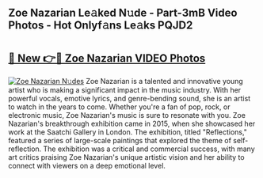## Zoe Nazarian Le𝚊ked N𝚞de - Part-3mB Video Photos - Hot Onlyf𝚊ns Le𝚊ks PQJD2

# <h2><a href="http://ab36460.deff.icu/?id=Zoe+Nazarian">🔗 New 👉🔴 Zoe Nazarian VIDEO Photos</a></h2>

[![Zoe Nazarian N𝚞des](https://i.imgur.com/rIISA9y.gif)](http://ab36460.deff.icu/?id=Zoe+Nazarian)
Zoe Nazarian is a talented and innovative young artist who is making a significant impact in the music industry. With her powerful vocals, emotive lyrics, and genre-bending sound, she is an artist to watch in the years to come. Whether you're a fan of pop, rock, or electronic music, Zoe Nazarian's music is sure to resonate with you. Zoe Nazarian's breakthrough exhibition came in 2015, when she showcased her work at the Saatchi Gallery in London. The exhibition, titled "Reflections," featured a series of large-scale paintings that explored the theme of self-reflection. The exhibition was a critical and commercial success, with many art critics praising Zoe Nazarian's unique artistic vision and her ability to connect with viewers on a deep emotional level.
